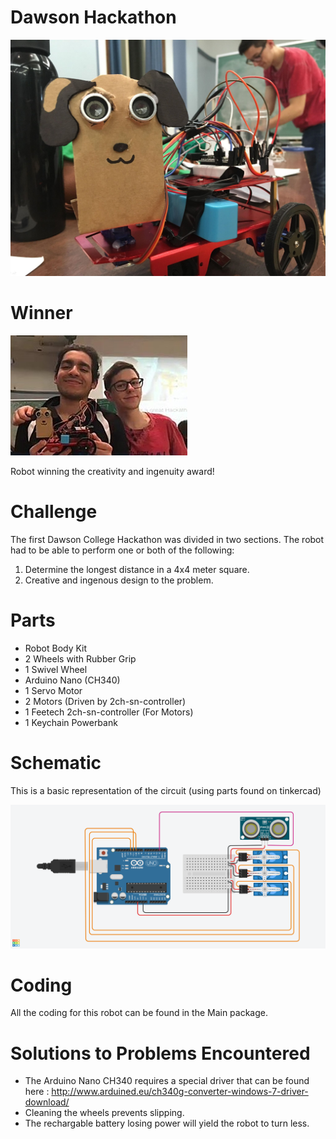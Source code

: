 # Dawson Hackathon
![alt text](https://raw.githubusercontent.com/alexandre-lavoie/dawsonhack/master/Picture/Doge.jpg)

# Winner
![alt text](https://raw.githubusercontent.com/alexandre-lavoie/dawsonhack/master/Picture/Team.jpg)

Robot winning the creativity and ingenuity award!

# Challenge
The first Dawson College Hackathon was divided in two sections. The robot had to be able to perform one or both of the following:
1. Determine the longest distance in a 4x4 meter square.
2. Creative and ingenous design to the problem.

# Parts
* Robot Body Kit
* 2 Wheels with Rubber Grip
* 1 Swivel Wheel
* Arduino Nano (CH340)
* 1 Servo Motor
* 2 Motors (Driven by 2ch-sn-controller)
* 1 Feetech 2ch-sn-controller (For Motors)
* 1 Keychain Powerbank

# Schematic

This is a basic representation of the circuit (using parts found on tinkercad)

![alt text](https://raw.githubusercontent.com/alexandre-lavoie/dawsonhack/master/Picture/Circuit.png)

# Coding

All the coding for this robot can be found in the Main package.

# Solutions to Problems Encountered

* The Arduino Nano CH340 requires a special driver that can be found here : http://www.arduined.eu/ch340g-converter-windows-7-driver-download/
* Cleaning the wheels prevents slipping.
* The rechargable battery losing power will yield the robot to turn less.